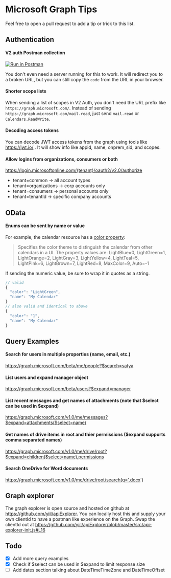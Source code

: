 # Microsoft Graph Tips
Feel free to open a pull request to add a tip or trick to this list.


## Authentication
#### V2 auth Postman collection
[![Run in Postman](https://raw.githubusercontent.com/Azure/azure-content/master/articles/active-directory/media/active-directory-v2-protocols-oauth-code/runInPostman.png)](https://app.getpostman.com/run-collection/8f5715ec514865a07e6a)

You don't even need a server running for this to work. It will redirect you to a broken URL, but you can still copy the `code` from the URL in your browser.
#### Shorter scope lists
When sending a list of scopes in V2 Auth, you don't need the URL prefix like `https://graph.microsoft.com/`. Instead of sending `https://graph.microsoft.com/mail.read`, just send `mail.read` or `Calendars.ReadWrite`.

#### Decoding access tokens
You can decode JWT access tokens from the graph using tools like https://jwt.io/ .  It will show info like appid, name, onprem_sid, and scopes.

#### Allow logins from organizations, consumers or both
https://login.microsoftonline.com/{tenant}/oauth2/v2.0/authorize
* tenant=common -> all account types
* tenant=organizations -> corp accounts only
* tenant=consumers -> personal accounts only
* tenant=tenantId -> specific company accounts

## OData
#### Enums can be sent by name or value
For example, the calendar resource has a [color property](https://graph.microsoft.io/en-us/docs/api-reference/v1.0/resources/calendar#properties):
> Specifies the color theme to distinguish the calendar from other calendars in a UI. The property values are: LightBlue=0, LightGreen=1, LightOrange=2, LightGray=3, LightYellow=4, LightTeal=5, LightPink=6, LightBrown=7, LightRed=8, MaxColor=9, Auto=-1

If sending the numeric value, be sure to wrap it in quotes as a string.
```javascript
// valid
{
  "color": "LightGreen",
  "name": "My Calendar"
}
// also valid and identical to above
{
  "color": "1",
  "name": "My Calendar"
}

```
## Query Examples
#### Search for users in multiple properties (name, email, etc.)
https://graph.microsoft.com/beta/me/people?$search=satya

#### List users and expand manager object
https://graph.microsoft.com/beta/users?$expand=manager

#### List recent messages and get names of attachments (note that $select can be used in $expand)
https://graph.microsoft.com/v1.0/me/messages?$expand=attachments($select=name)

#### Get names of drive items in root and thier permissions ($expand supports comma separated names)
https://graph.microsoft.com/v1.0/me/drive/root?$expand=children($select=name),permissions

#### Search OneDrive for Word documents
https://graph.microsoft.com/v1.0/me/drive/root/search(q='.docx')


## Graph explorer
The graph explorer is open source and hosted on github at https://github.com/yiil/apiExplorer.
You can locally host this and supply your own clientId to have a postman like experience on the Graph.
Swap the clientId out at https://github.com/yiil/apiExplorer/blob/master/src/api-explorer-init.js#L16

## Todo
- [x] Add more query examples
- [x] Check if $select can be used in $expand to limit response size
- [ ] Add dates section talking about DateTimeTimeZone and DateTimeOffset
